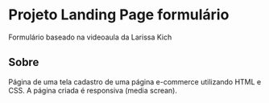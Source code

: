 # Projeto Landing Page formulário
Formulário baseado na videoaula da Larissa Kich

## Sobre
Página de uma tela cadastro de uma página e-commerce utilizando HTML e CSS.
A página criada é responsiva (media screan).